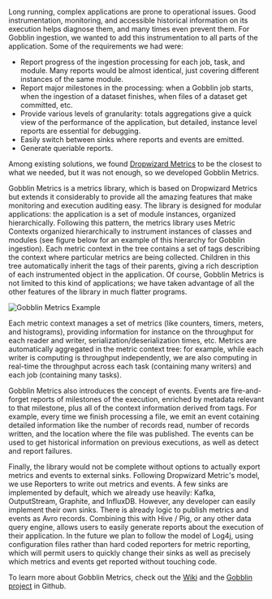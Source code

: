 <p>
Long running, complex applications are prone to operational issues. Good instrumentation, monitoring, and accessible historical information on its execution helps diagnose them, and many times even prevent them. For Gobblin ingestion, we wanted to add this instrumentation to all parts of the application. Some of the requirements we had were:
<ul>
<li> Report progress of the ingestion processing for each job, task, and module. Many reports would be almost identical, just covering different instances of the same module.
<li> Report major milestones in the processing: when a Gobblin job starts, when the ingestion of a dataset finishes, when files of a dataset get committed, etc.
<li> Provide various levels of granularity: totals aggregations give a quick view of the performance of the application, but detailed, instance level reports are essential for debugging.
<li> Easily switch between sinks where reports and events are emitted.
<li> Generate queriable reports.
</ul>
Among existing solutions, we found <a href="http://metrics.dropwizard.io/">Dropwizard Metrics</a> to be the closest to what we needed, but it was not enough, so we developed Gobblin Metrics.
</p>

<p>
Gobblin Metrics is a metrics library, which is based on Dropwizard Metrics but extends it considerably to provide all the amazing features that make monitoring and execution auditing easy. The library is designed for modular applications: the application is a set of module instances, organized hierarchically. Following this pattern, the metrics library uses Metric Contexts organized hierarchically to instrument instances of classes and modules (see figure below for an example of this hierarchy for Gobblin ingestion). Each metric context in the tree contains a set of tags describing the context where particular metrics are being collected. Children in this tree automatically inherit the tags of their parents, giving a rich description of each instrumented object in the application. Of course, Gobblin Metrics is not limited to this kind of applications; we have taken advantage of all the other features of the library in much flatter programs.
</p>

<img src="https://raw.githubusercontent.com/wiki/linkedin/gobblin/images/Gobblin-Metrics-Example.png" alt="Gobblin Metrics Example">

<p>
Each metric context manages a set of metrics (like counters, timers, meters, and histograms), providing information for instance on the throughput for each reader and writer, serialization/deserialization times, etc. Metrics are automatically aggregated in the metric context tree: for example, while each writer is computing is throughput independently, we are also computing in real-time the throughput across each task (containing many writers) and each job (containing many tasks).
</p>

<p>
  Gobblin Metrics also introduces the concept of events. Events are fire-and-forget reports of milestones of the execution, enriched by metadata relevant to that milestone, plus all of the context information derived from tags. For example, every time we finish processing a file, we emit an event cotaining detailed information like the number of records read, number of records written, and the location where the file was published. The events can be used to get historical information on previous executions, as well as detect and report failures.
</p>

<p>
  Finally, the library would not be complete without options to actually export metrics and events to external sinks. Following Dropwizard Metric's model, we use Reporters to write out metrics and events. A few sinks are implemented by default, which we already use heavily: Kafka, OutputStream, Graphite, and InfluxDB. However, any developer can easily implement their own sinks. There is already logic to publish metrics and events as Avro records. Combining this with Hive / Pig, or any other data query engine, allows users to easily generate reports about the execution of their application. In the future we plan to follow the model of Log4j, using configuration files rather than hard coded reporters for metric reporting, which will permit users to quickly change their sinks as well as precisely which metrics and events get reported without touching code.
</p>

<p>
  To learn more about Gobblin Metrics, check out the <a href="https://github.com/linkedin/gobblin/wiki/Gobblin%20Metrics">Wiki</a> and the <a href="https://github.com/linkedin/gobblin">Gobblin project</a> in Github.
</p>
